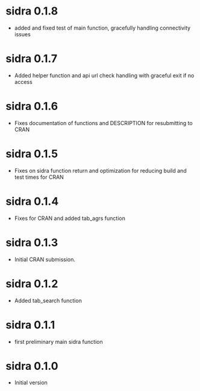 # sidra 0.1.8

* added and fixed test of main function, gracefully handling connectivity issues

# sidra 0.1.7

* Added helper function and api url check handling with graceful exit if no access

# sidra 0.1.6

* Fixes documentation of functions and DESCRIPTION for resubmitting to CRAN

# sidra 0.1.5

* Fixes on sidra function return and optimization for reducing build and test 
times for CRAN

# sidra 0.1.4

* Fixes for CRAN and added tab_agrs function

# sidra 0.1.3

* Initial CRAN submission.

# sidra 0.1.2

* Added tab_search function

# sidra 0.1.1

* first preliminary main sidra function

# sidra 0.1.0

* Initial version
